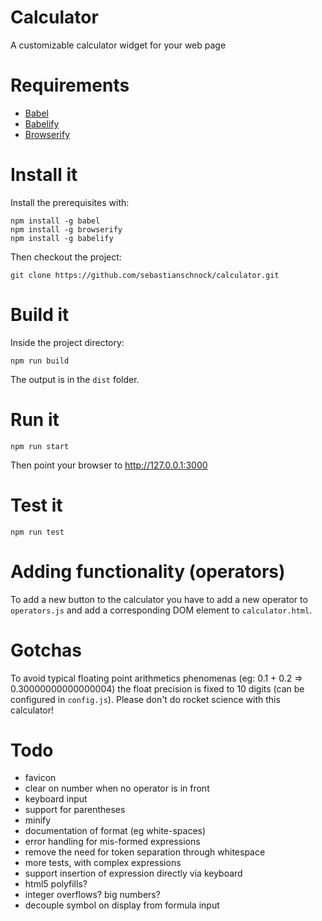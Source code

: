 # Calculator
A customizable calculator widget for your web page

# Requirements
- [Babel](http://babeljs.io/)
- [Babelify](https://github.com/babel/babelify)
- [Browserify](http://browserify.org/)

# Install it
Install the prerequisites with:
```
npm install -g babel
npm install -g browserify
npm install -g babelify
```
Then checkout the project:
```
git clone https://github.com/sebastianschnock/calculator.git
```

# Build it
Inside the project directory:
```
npm run build
```
The output is in the ```dist``` folder.

# Run it
```
npm run start
```
Then point your browser to http://127.0.0.1:3000

# Test it
```
npm run test
```

# Adding functionality (operators)
To add a new button to the calculator you have to add a new operator to ```operators.js``` and add a corresponding DOM element to ```calculator.html```.

# Gotchas
To avoid typical floating point arithmetics phenomenas (eg: 0.1 + 0.2 => 0.30000000000000004) the float precision is fixed to 10 digits (can be configured in ```config.js```). Please don't do rocket science with this calculator!

# Todo
- favicon
- clear on number when no operator is in front
- keyboard input
- support for parentheses
- minify
- documentation of format (eg white-spaces)
- error handling for mis-formed expressions
- remove the need for token separation through whitespace
- more tests, with complex expressions
- support insertion of expression directly via keyboard
- html5 polyfills?
- integer overflows? big numbers?
- decouple symbol on display from formula input